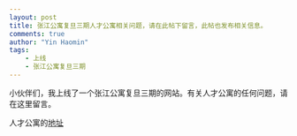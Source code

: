 ```yaml
---
layout: post
title: 张江公寓复旦三期人才公寓相关问题，请在此帖下留言，此帖也发布相关信息。
comments: true
author: "Yin Haomin"
tags:
    - 上线
    - 张江公寓复旦三期
---
```

小伙伴们，我上线了一个张江公寓复旦三期的网站。有关人才公寓的任何问题，请在这里留言。

人才公寓的[地址](http://map.baidu.com/?newmap=1&ie=utf-8&s=s%26wd%3D%E5%BC%A0%E6%B1%9F%E5%85%AC%E5%AF%93%E5%A4%8D%E6%97%A6%E4%B8%89%E6%9C%9F)


